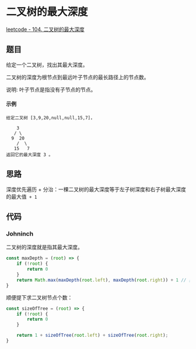 # 二叉树的最大深度

[leetcode - 104. 二叉树的最大深度](https://leetcode-cn.com/problems/maximum-depth-of-binary-tree/)

## 题目
给定一个二叉树，找出其最大深度。

二叉树的深度为根节点到最远叶子节点的最长路径上的节点数。

说明: 叶子节点是指没有子节点的节点。

#### 示例
```
给定二叉树 [3,9,20,null,null,15,7]，

    3
   / \
  9  20
    /  \
   15   7
返回它的最大深度 3 。
```

## 思路
深度优先遍历 + 分治：一棵二叉树的最大深度等于左子树深度和右子树最大深度的最大值` + 1`

## 代码

### Johninch
二叉树的深度就是指其最大深度。
```js
const maxDepth = (root) => {
    if (!root) {
        return 0
    }
    return Math.max(maxDepth(root.left), maxDepth(root.right)) + 1 // 要加1
}
```

顺便提下求二叉树节点个数：
```js
const sizeOfTree = (root) => {
    if (!root) {
        return 0
    }

    return 1 + sizeOfTree(root.left) + sizeOfTree(root.right);
}
```
